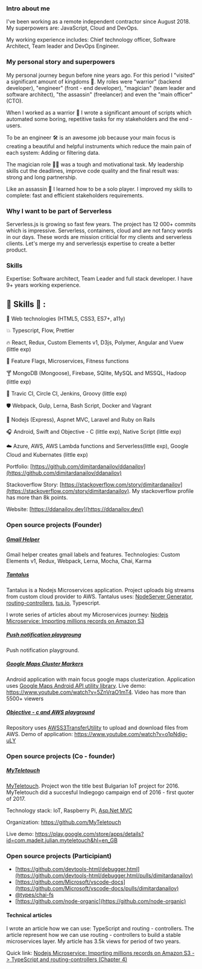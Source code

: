 ### Intro about me

I've been working as a remote independent contractor since August 2018.
My superpowers are: JavaScript, Cloud and DevOps.

My working experience includes: Chief technology officer, Software Architect, Team leader and DevOps Engineer.

### My personal story and superpowers

My personal journey begun before nine years ago. For this period I "visited" a significant amount of kingdoms 👑. My roles were "warrior" (backend developer), "engineer" (front - end developer), "magician" (team leader and software architect), "the assassin" (freelancer) and even the "main officer" (CTO).

When I worked as a warrior 💪 I wrote a significant amount of scripts which automated some boring, repetitive tasks for my stakeholders and the end - users.

To be an engineer 🛠 is an awesome job because your main focus is creating a beautiful and helpful instruments which reduce the main pain of each system: Adding or filtering data.

The magician role 🧙‍♀️ was a tough and motivational task. My leadership skills cut the deadlines, improve code quality and the final result was: strong and long partnership.

Like an assassin 🔪 I learned how to be a solo player. I improved my skills to complete: fast and efficient stakeholders requirements.

### Why I want to be part of Serverless

Serverless.js is growing so fast few years. The project has 12 000+ commits which is impressive. Serverless, containers, cloud and are not fancy words in our days. These words are mission criticial for my clients and serverless clients. Let's merge my and serverlessjs expertise to create a better product.

### Skills

Expertise: Software architect, Team Leader and full stack developer. I have 9+ years working experience.

## :tada: Skills :tada: :

:police_car: Web technologies (HTML5, CSS3, ES7+, a11y)

:boom: Typescript, Flow, Prettier

:fire: React, Redux, Custom Elements v1, D3js, Polymer, Angular and Vuew (little exp)

:grapes: Feature Flags, Microservices, Fitness functions

:cocktail: MongoDB (Mongoose), Firebase, SQlite, MySQL and MSSQL, Hadoop (little exp)

:battery: Travic CI, Circle CI, Jenkins, Groovy (little exp)

:shield: Webpack, Gulp, Lerna, Bash Script, Docker and Vagrant

:snake: Nodejs (Express), Aspnet MVC, Laravel and Ruby on Rails

:headphones: Android, Swift and Objective - C (little exp), Native Script (little exp)

:cloud: Azure, AWS, AWS Lambda functions and Serverless(little exp), Google Cloud and Kubernates (little exp)

Portfolio: [https://github.com/dimitardanailov/ddanailov](https://github.com/dimitardanailov/ddanailov)

Stackoverflow Story: [https://stackoverflow.com/story/dimitardanailov](https://stackoverflow.com/story/dimitardanailov). My stackoverflow profile has more than 8k points.

Website: [https://ddanailov.dev](https://ddanailov.dev/)

### Open source projects (Founder)

##### [Gmail Helper](https://github.com/dimitardanailov/gmail-helper)

Gmail helper creates gmail labels and features. Technologies: Custom Elements v1, Redux, Webpack, Lerna, Mocha, Chai, Karma

##### [Tantalus](https://github.com/dimitardanailov/tantalus)

Tantalus is a Nodejs Microservices application. Project uploads big streams from custom cloud provider to AWS. Tantalus uses: [NodeServer Generator](https://github.com/ibm-developer/generator-nodeserver), [routing-controllers](https://github.com/typestack/routing-controllers), [tus.io](https://tus.io), Typescript.

I wrote series of articles about my Microservices journey: [Nodejs Microservice: Importing millions records on Amazon S3](https://medium.com/@d_danailov/nodejs-microservice-importing-millions-records-on-amazon-s3-introduction-chapter-1-fafc208e40ad)

##### [Push notification playgroung](https://github.com/dimitardanailov/push-notifications)

Push notification playground.

##### [Google Maps Cluster Markers](https://github.com/dimitardanailov/googlemapsclustermarkers)

Android application with main focus google maps clusterization. Application uses [Google Maps Android API utility library](http://googlemaps.github.io/android-maps-utils/). Live demo: https://www.youtube.com/watch?v=5ZnVraO1mT4. Video has more than 5500+ viewers

##### [Objective - c and AWS playground](https://github.com/dimitardanailov/objc-aws-playground)

Repository uses [AWSS3TransferUtility](https://aws-amplify.github.io/aws-sdk-ios/docs/reference/Classes/AWSS3TransferUtility.html) to upload and download files from AWS. Demo of application: https://www.youtube.com/watch?v=o1pNdjg-uLY

### Open source projects (Co - founder)

##### [MyTeletouch](https://github.com/MyTeletouch)

[MyTeletouch](https://www.indiegogo.com/projects/myteletouch-control-tv-pc-from-smartphone#/). Project won the title best Bulgarian IoT project for 2016. MyTeletouch did a succesful Indiegogo campaign end of 2016 - first quoter of 2017.

Technology stack: IoT, Raspberry Pi, [Asp.Net MVC](https://github.com/MyTeletouch/web)

Organization: https://github.com/MyTeletouch

Live demo: https://play.google.com/store/apps/details?id=com.madeit.julian.myteletouch&hl=en_GB

### Open source projects (Participiant)

- [https://github.com/devtools-html/debugger.html](https://github.com/devtools-html/debugger.html/pulls/dimitardanailov)
- [https://github.com/Microsoft/vscode-docs](https://github.com/Microsoft/vscode-docs/pulls/dimitardanailov)
- [@types/chai-fs](https://www.npmjs.com/package/@types/chai-fs)
- [https://github.com/node-organic](https://github.com/node-organic)

#### Technical articles

I wrote an article how we can use: TypeScript and routing - controllers. The article represent how we can use routing - controllers to build a stable microservices layer. My article has 3.5k views for period of two years.

Quick link: [Nodejs Microservice: Importing millions records on Amazon S3 -> TypeScript and routing-controllers (Chapter 4)](https://medium.com/@d_danailov/nodejs-microservice-importing-millions-records-on-amazon-s3-introduction-chapter-1-fafc208e40ad)
